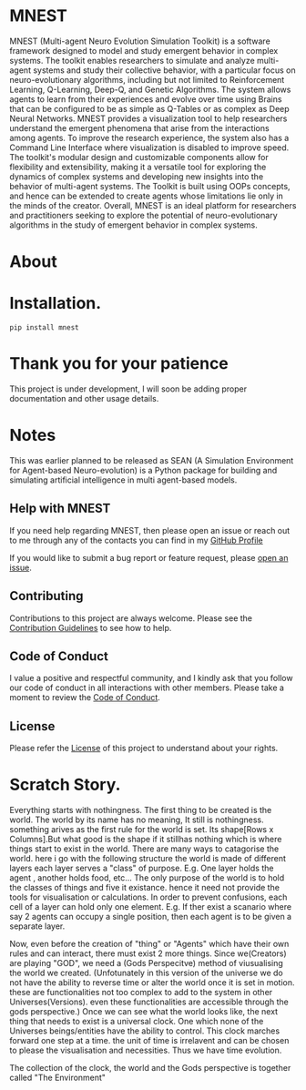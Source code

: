 # MNEST

MNEST (Multi-agent Neuro Evolution Simulation Toolkit) is a software framework designed to model and study emergent
behavior in complex systems. The toolkit enables researchers to simulate and analyze multi-agent systems and study their
collective behavior, with a particular focus on neuro-evolutionary algorithms, including but not limited to
Reinforcement Learning, Q-Learning, Deep-Q, and Genetic Algorithms. The system allows agents to learn from their
experiences and evolve over time using Brains that can be configured to be as simple as Q-Tables or as complex as Deep
Neural Networks. MNEST provides a visualization tool to help researchers understand the emergent phenomena that arise
from the interactions among agents. To improve the research experience, the system also has a Command Line Interface
where visualization is disabled to improve speed. The toolkit's modular design and customizable components allow for
flexibility and extensibility, making it a versatile tool for exploring the dynamics of complex systems and developing
new insights into the behavior of multi-agent systems. The Toolkit is built using OOPs concepts, and hence can be
extended to create agents whose limitations lie only in the minds of the creator. Overall, MNEST is an ideal platform
for researchers and practitioners seeking to explore the potential of neuro-evolutionary algorithms in the study of
emergent behavior in complex systems.

# About

# Installation.

```commandline
pip install mnest
```

# Thank you for your patience

This project is under development, I will soon be adding proper documentation and other usage details.

# Notes

This was earlier planned to be released as SEAN (A Simulation Environment for Agent-based Neuro-evolution) is a Python package
for building and simulating artificial intelligence in multi agent-based models.

## Help with MNEST

If you need help regarding MNEST, then please open an issue or reach out to me through any of the contacts you can find in my [GitHub Profile](https://github.com/Bluejee)

If you would like to submit a bug report or feature request, please [open an issue](https://github.com/Bluejee/MNEST/issues).

## Contributing

Contributions to this project are always welcome.
Please see the [Contribution Guidelines](https://github.com/Bluejee/MNEST/blob/main/CONTRIBUTING.md) to see how to help.

## Code of Conduct

I value a positive and respectful community, and I kindly ask that you follow our code of conduct in all interactions with other members. 
Please take a moment to review the [Code of Conduct](https://github.com/Bluejee/MNEST/blob/main/CODE_OF_CONDUCT.md).

## License
Please refer the [License](https://github.com/Bluejee/MNEST/blob/main/LICENSE.txt) of this project to understand about your rights.

# Scratch Story.

Everything starts with nothingness. The first thing to be created is the world. The world by its name has no meaning, It
still is nothingness. something arives as the first rule for the world is set. Its shape[Rows x Columns].But what good
is the shape if it stillhas nothing which is where things start to exist in the world. There are many ways to catagorise
the world. here i go with the following structure the world is made of different layers each layer serves a "class" of
purpose. E.g. One layer holds the agent , another holds food, etc... The only purpose of the world is to hold the
classes of things and five it existance. hence it need not provide the tools for visualisation or calculations. In order
to prevent confusions, each cell of a layer can hold only one element. E.g. If ther exist a scanario where say 2 agents
can occupy a single position, then each agent is to be given a separate layer.

Now, even before the creation of "thing" or "Agents" which have their own rules and can interact, there must exist 2
more things. Since we(Creators) are playing "GOD", we need a (Gods Perspecitve) method of viusualising the world we
created. (Unfotunately in this version of the universe we do not have the ability to reverse time or alter the world
once it is set in motion. these are functionalities not too complex to add to the system in other Universes(Versions).
even these functionalities are accessible through the gods perspective.) Once we can see what the world looks like, the
next thing that needs to exist is a universal clock. One which none of the Universes beings/entities have the ability to
control. This clock marches forward one step at a time. the unit of time is irrelavent and can be chosen to please the
visualisation and necessities. Thus we have time evolution.

The collection of the clock, the world and the Gods perspective is together called "The Environment"
